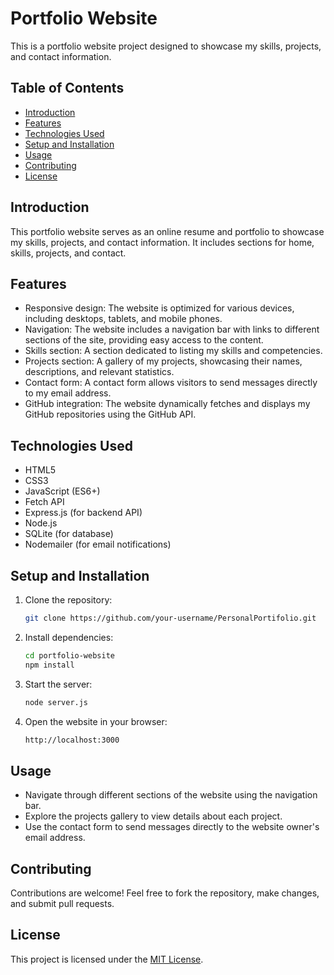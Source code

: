 # Portfolio Website

This is a portfolio website project designed to showcase my skills, projects, and contact information.

## Table of Contents

- [Introduction](#introduction)
- [Features](#features)
- [Technologies Used](#technologies-used)
- [Setup and Installation](#setup-and-installation)
- [Usage](#usage)
- [Contributing](#contributing)
- [License](#license)

## Introduction

This portfolio website serves as an online resume and portfolio to showcase my skills, projects, and contact information. It includes sections for home, skills, projects, and contact.

## Features

- Responsive design: The website is optimized for various devices, including desktops, tablets, and mobile phones.
- Navigation: The website includes a navigation bar with links to different sections of the site, providing easy access to the content.
- Skills section: A section dedicated to listing my skills and competencies.
- Projects section: A gallery of my projects, showcasing their names, descriptions, and relevant statistics.
- Contact form: A contact form allows visitors to send messages directly to my email address.
- GitHub integration: The website dynamically fetches and displays my GitHub repositories using the GitHub API.

## Technologies Used

- HTML5
- CSS3
- JavaScript (ES6+)
- Fetch API
- Express.js (for backend API)
- Node.js
- SQLite (for database)
- Nodemailer (for email notifications)

## Setup and Installation

1. Clone the repository:
    ```bash
   git clone https://github.com/your-username/PersonalPortifolio.git


2. Install dependencies:
    ```bash
   cd portfolio-website
   npm install


3. Start the server:
    ```bash
   node server.js


4. Open the website in your browser:
    ```bash
    http://localhost:3000


## Usage

- Navigate through different sections of the website using the navigation bar.
- Explore the projects gallery to view details about each project.
- Use the contact form to send messages directly to the website owner's email address.

## Contributing

Contributions are welcome! Feel free to fork the repository, make changes, and submit pull requests.

## License

This project is licensed under the [MIT License](LICENSE).
